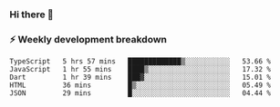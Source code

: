 ### Hi there 👋

### ⚡ Weekly development breakdown
<!--START_SECTION:waka-->
```text
TypeScript   5 hrs 57 mins   █████████████▒░░░░░░░░░░░   53.66 % 
JavaScript   1 hr 55 mins    ████▒░░░░░░░░░░░░░░░░░░░░   17.32 % 
Dart         1 hr 39 mins    ███▓░░░░░░░░░░░░░░░░░░░░░   15.01 % 
HTML         36 mins         █▒░░░░░░░░░░░░░░░░░░░░░░░   05.49 % 
JSON         29 mins         █░░░░░░░░░░░░░░░░░░░░░░░░   04.44 % 
```
<!--END_SECTION:waka-->
<!--
**MarceloWis/MarceloWis** is a ✨ _special_ ✨ repository because its `README.md` (this file) appears on your GitHub profile.

Here are some ideas to get you started:

- 🔭 I’m currently working on ...
- 🌱 I’m currently learning ...
- 👯 I’m looking to collaborate on ...
- 🤔 I’m looking for help with ...
- 💬 Ask me about ...
- 📫 How to reach me: ...
- 😄 Pronouns: ...
- ⚡ Fun fact: ...
-->
